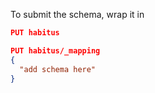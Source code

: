 To submit the schema, wrap it in

```json
PUT habitus

PUT habitus/_mapping
{
  "add schema here"
}
```

